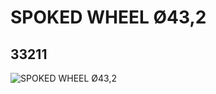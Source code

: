 # SPOKED WHEEL Ø43,2
## 33211
![SPOKED WHEEL Ø43,2](https://lc-www-live-s.legocdn.com/media/bricks/5/2/4143343.jpg)
